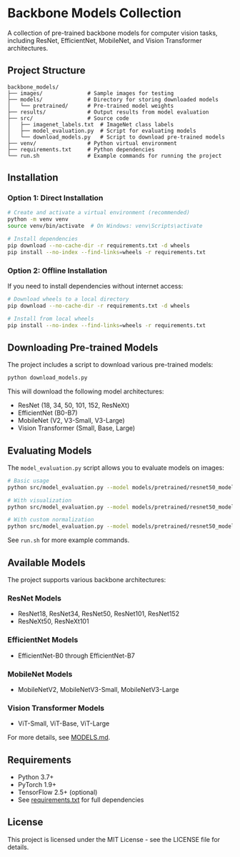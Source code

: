 # Backbone Models Collection

A collection of pre-trained backbone models for computer vision tasks, including ResNet, EfficientNet, MobileNet, and Vision Transformer architectures.

## Project Structure

```
backbone_models/
├── images/              # Sample images for testing
├── models/              # Directory for storing downloaded models
│   └── pretrained/      # Pre-trained model weights
├── results/             # Output results from model evaluation
├── src/                 # Source code
│   ├── imagenet_labels.txt  # ImageNet class labels
│   ├── model_evaluation.py  # Script for evaluating models
│   └── download_models.py   # Script to download pre-trained models
├── venv/                # Python virtual environment
├── requirements.txt     # Python dependencies
└── run.sh               # Example commands for running the project
```

## Installation

### Option 1: Direct Installation

```bash
# Create and activate a virtual environment (recommended)
python -m venv venv
source venv/bin/activate  # On Windows: venv\Scripts\activate

# Install dependencies
pip download --no-cache-dir -r requirements.txt -d wheels
pip install --no-index --find-links=wheels -r requirements.txt
```

### Option 2: Offline Installation

If you need to install dependencies without internet access:

```bash
# Download wheels to a local directory
pip download --no-cache-dir -r requirements.txt -d wheels

# Install from local wheels
pip install --no-index --find-links=wheels -r requirements.txt
```

## Downloading Pre-trained Models

The project includes a script to download various pre-trained models:

```bash
python download_models.py
```

This will download the following model architectures:
- ResNet (18, 34, 50, 101, 152, ResNeXt)
- EfficientNet (B0-B7)
- MobileNet (V2, V3-Small, V3-Large)
- Vision Transformer (Small, Base, Large)

## Evaluating Models

The `model_evaluation.py` script allows you to evaluate models on images:

```bash
# Basic usage
python src/model_evaluation.py --model models/pretrained/resnet50_model.pt --img images/apple.jpg

# With visualization
python src/model_evaluation.py --model models/pretrained/resnet50_model.pt --img images/apple.jpg --view

# With custom normalization
python src/model_evaluation.py --model models/pretrained/resnet50_model.pt --img images/apple.jpg --mean 0.5,0.5,0.5 --std 0.5,0.5,0.5
```

See `run.sh` for more example commands.

## Available Models

The project supports various backbone architectures:

### ResNet Models
- ResNet18, ResNet34, ResNet50, ResNet101, ResNet152
- ResNeXt50, ResNeXt101

### EfficientNet Models
- EfficientNet-B0 through EfficientNet-B7

### MobileNet Models
- MobileNetV2, MobileNetV3-Small, MobileNetV3-Large

### Vision Transformer Models
- ViT-Small, ViT-Base, ViT-Large

For more details, see [MODELS.md](MODELS.md).

## Requirements

- Python 3.7+
- PyTorch 1.9+
- TensorFlow 2.5+ (optional)
- See [requirements.txt](requirements.txt) for full dependencies

## License

This project is licensed under the MIT License - see the LICENSE file for details.